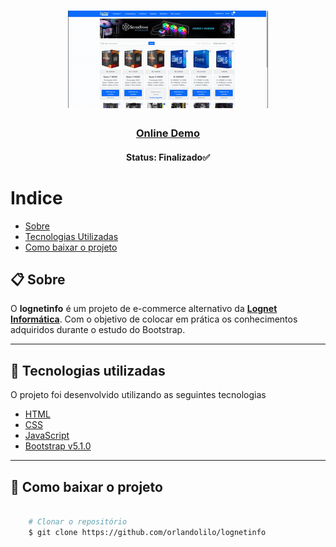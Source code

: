 <h1 align="center">
    <img src="img/lognetinfo-preview.gif" alt="lognetinfo gif">
</h1>

<h3 align="center">
   <a href="https://lognetinfo.netlify.app/">Online Demo</a>
</h3>

<h4 align="center"> 
    Status: Finalizado✅
</h4>

# Indice

- [Sobre](#-sobre)
- [Tecnologias Utilizadas](#-Tecnologias-utilizadas)
- [Como baixar o projeto](#-Como-baixar-o-projeto)

## 📋 Sobre

O **lognetinfo** é um projeto de e-commerce alternativo da **[Lognet Informática](https://www.lognetinfo.com.br/)**. Com o objetivo de colocar em prática os conhecimentos adquiridos durante o estudo do Bootstrap.

---


## 🚀 Tecnologias utilizadas

O projeto foi desenvolvido utilizando as seguintes tecnologias 

- [HTML](https://www.w3schools.com/html/)
- [CSS](https://www.w3schools.com/css/)
- [JavaScript](https://www.javascript.com/)
- [Bootstrap v5.1.0](https://getbootstrap.com/)


---

## 📁 Como baixar o projeto

```bash

    # Clonar o repositório
    $ git clone https://github.com/orlandolilo/lognetinfo
    
```